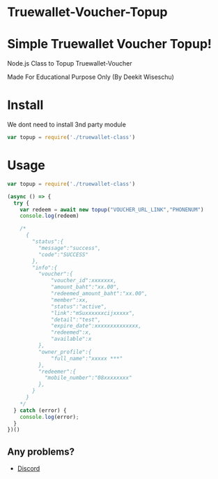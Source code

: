 # Truewallet-Voucher-Topup
Simple Truewallet Voucher Topup!
============

Node.js Class to Topup Truewallet-Voucher

Made For Educational Purpose Only (By Deekit Wiseschu)

Install
============
We dont need to install 3nd party module
```javascript
var topup = require('./truewallet-class')
```

Usage
============
```javascript
var topup = require('./truewallet-class')

(async () => {
  try {
    var redeem = await new topup("VOUCHER_URL_LINK","PHONENUM")
    console.log(redeem)

    /*
      {
        "status":{
          "message":"success",
          "code":"SUCCESS"
        },
        "info":{
          "voucher":{
              "voucher_id":xxxxxxx,
              "amount_baht":"xx.00",
              "redeemed_amount_baht":"xx.00",
              "member":xx,
              "status":"active",
              "link":"mSuxxxxxxcijxxxxx",
              "detail":"test",
              "expire_date":xxxxxxxxxxxxxx,
              "redeemed":x,
              "available":x
          },
          "owner_profile":{
              "full_name":"xxxxx ***"
          },
          "redeemer":{
            "mobile_number":"08xxxxxxxx"
          },
        }
      }
    */
  } catch (error) {
    console.log(error);
  }
})()
```

## Any problems?
* [Discord](https://discord.gg/hGZ3HxCJER)
